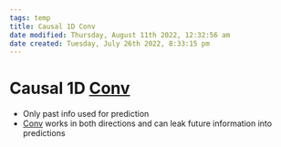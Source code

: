 ```yaml
---
tags: temp
title: Causal 1D Conv
date modified: Thursday, August 11th 2022, 12:32:56 am
date created: Tuesday, July 26th 2022, 8:33:15 pm
---
```


# Causal 1D [Conv](Conv.md)
- Only past info used for prediction
- [Conv](Conv.md) works in both directions and can leak future information into predictions

